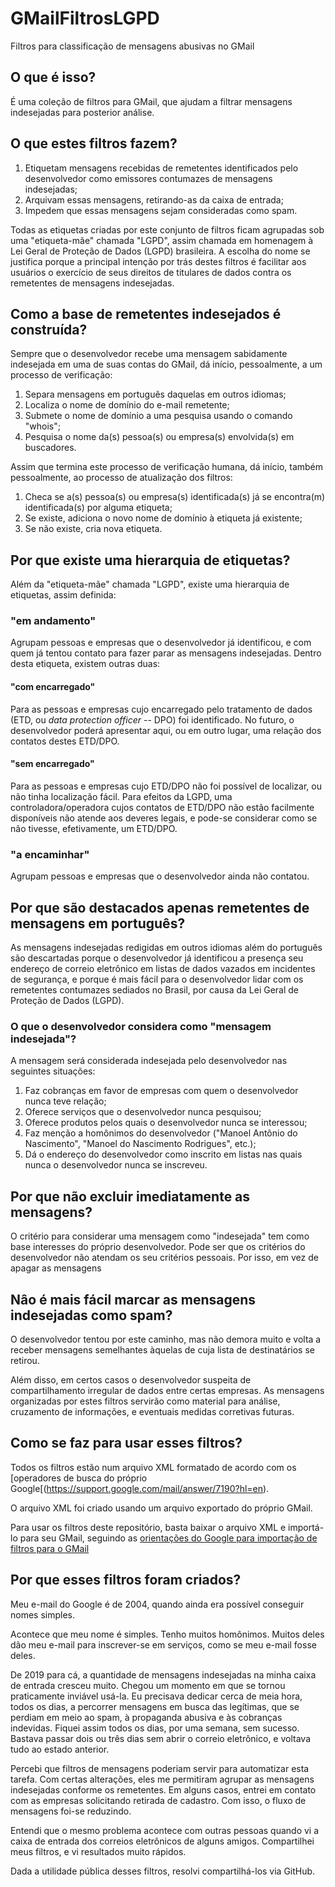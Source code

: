 # GMailFiltrosLGPD
Filtros para classificação de mensagens abusivas no GMail

## O que é isso?

É uma coleção de filtros para GMail, que ajudam a filtrar mensagens indesejadas para posterior análise. 

## O que estes filtros fazem?

1) Etiquetam mensagens recebidas de remetentes identificados pelo desenvolvedor como emissores contumazes de mensagens indesejadas;
2) Arquivam essas mensagens, retirando-as da caixa de entrada;
3) Impedem que essas mensagens sejam consideradas como spam.

Todas as etiquetas criadas por este conjunto de filtros ficam agrupadas sob uma "etiqueta-mãe" chamada "LGPD", assim chamada em homenagem à Lei Geral de Proteção de Dados (LGPD) brasileira. A escolha do nome se justifica porque a principal intenção por trás destes filtros é facilitar aos usuários o exercício de seus direitos de titulares de dados contra os remetentes de mensagens indesejadas.

## Como a base de remetentes indesejados é construída?

Sempre que o desenvolvedor recebe uma mensagem sabidamente indesejada em uma de suas contas do GMail, dá início, pessoalmente, a um processo de verificação:

1) Separa mensagens em português daquelas em outros idiomas;
2) Localiza o nome de domínio do e-mail remetente;
3) Submete o nome de domínio a uma pesquisa usando o comando "whois";
4) Pesquisa o nome da(s) pessoa(s) ou empresa(s) envolvida(s) em buscadores.

Assim que termina este processo de verificação humana, dá início, também pessoalmente, ao processo de atualização dos filtros:

1) Checa se a(s) pessoa(s) ou empresa(s) identificada(s) já se encontra(m) identificada(s) por alguma etiqueta;
2) Se existe, adiciona o novo nome de domínio à etiqueta já existente;
3) Se não existe, cria nova etiqueta.

## Por que existe uma hierarquia de etiquetas?

Além da "etiqueta-mãe" chamada "LGPD", existe uma hierarquia de etiquetas, assim definida:

### "em andamento"

Agrupam pessoas e empresas que o desenvolvedor já identificou, e com quem já tentou contato para fazer parar as mensagens indesejadas. Dentro desta etiqueta, existem outras duas:

#### "com encarregado"

Para as pessoas e empresas cujo encarregado pelo tratamento de dados (ETD, ou *data protection officer* -- DPO) foi identificado. No futuro, o desenvolvedor poderá apresentar aqui, ou em outro lugar, uma relação dos contatos destes ETD/DPO.

#### "sem encarregado"

Para as pessoas e empresas cujo ETD/DPO não foi possível de localizar, ou não tinha localização fácil. Para efeitos da LGPD, uma controladora/operadora cujos contatos de ETD/DPO não estão facilmente disponíveis não atende aos deveres legais, e pode-se considerar como se não tivesse, efetivamente, um ETD/DPO.

### "a encaminhar"

Agrupam pessoas e empresas que o desenvolvedor ainda não contatou.

## Por que são destacados apenas remetentes de mensagens em português?

As mensagens indesejadas redigidas em outros idiomas além do português são descartadas porque o desenvolvedor já identificou a presença seu endereço de correio eletrônico em listas de dados vazados em incidentes de segurança, e porque é mais fácil para o desenvolvedor lidar com os remetentes contumazes sediados no Brasil, por causa da Lei Geral de Proteção de Dados (LGPD).

### O que o desenvolvedor considera como "mensagem indesejada"?

A mensagem será considerada indesejada pelo desenvolvedor nas seguintes situações:

1) Faz cobranças em favor de empresas com quem o desenvolvedor nunca teve relação;
2) Oferece serviços que o desenvolvedor nunca pesquisou;
3) Oferece produtos pelos quais o desenvolvedor nunca se interessou;
4) Faz menção a homônimos do desenvolvedor ("Manoel Antônio do Nascimento", "Manoel do Nascimento Rodrigues", etc.);
5) Dá o endereço do desenvolvedor como inscrito em listas nas quais nunca o desenvolvedor nunca se inscreveu.

## Por que não excluir imediatamente as mensagens?

O critério para considerar uma mensagem como "indesejada" tem como base interesses do próprio desenvolvedor. Pode ser que os critérios do desenvolvedor não atendam os seu critérios pessoais. Por isso, em vez de apagar as mensagens

## Nâo é mais fácil marcar as mensagens indesejadas como spam?

O desenvolvedor tentou por este caminho, mas não demora muito e volta a receber mensagens semelhantes àquelas de cuja lista de destinatários se retirou.

Além disso, em certos casos o desenvolvedor suspeita de compartilhamento irregular de dados entre certas empresas. As mensagens organizadas por estes filtros servirão como material para análise, cruzamento de informações, e eventuais medidas corretivas futuras.

## Como se faz para usar esses filtros?

Todos os filtros estão num arquivo XML formatado de acordo com os [operadores de busca do próprio Google[(https://support.google.com/mail/answer/7190?hl=en).

O arquivo XML foi criado usando um arquivo exportado do próprio GMail.

Para usar os filtros deste repositório, basta baixar o arquivo XML e importá-lo para seu GMail, seguindo as [orientações do Google para importação de filtros para o GMail](https://support.google.com/mail/answer/6579?hl=pt#zippy=%2Cedite-ou-elimine-filtros%2Cexporte-ou-importe-filtros)

## Por que esses filtros foram criados?

Meu e-mail do Google é de 2004, quando ainda era possível conseguir nomes simples.

Acontece que meu nome é simples. Tenho muitos homônimos. Muitos deles dão meu e-mail para inscrever-se em serviços, como se meu e-mail fosse deles.

De 2019 para cá, a quantidade de mensagens indesejadas na minha caixa de entrada cresceu muito. Chegou um momento em que se tornou praticamente inviável usá-la. Eu precisava dedicar cerca de meia hora, todos os dias, a percorrer mensagens em busca das legítimas, que se perdiam em meio ao spam, à propaganda abusiva e às cobranças indevidas. Fiquei assim todos os dias, por uma semana, sem sucesso. Bastava passar dois ou três dias sem abrir o correio eletrônico, e voltava tudo ao estado anterior.

Percebi que filtros de mensagens poderiam servir para automatizar esta tarefa. Com certas alterações, eles me permitiram agrupar as mensagens indesejadas conforme os remetentes. Em alguns casos, entrei em contato com as empresas solicitando retirada de cadastro. Com isso, o fluxo de mensagens foi-se reduzindo.

Entendi que o mesmo problema acontece com outras pessoas quando vi a caixa de entrada dos correios eletrônicos de alguns amigos. Compartilhei meus filtros, e vi resultados muito rápidos.

Dada a utilidade pública desses filtros, resolvi compartilhá-los via GitHub.


